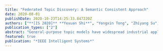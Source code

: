```yaml
---
title: "Federated Topic Discovery: A Semantic Consistent Approach"
date: 2020-08-01
publishDate: 2020-10-23T14:25:33.847220Z
authors: ["**[IS 2020]** **Yexuan Shi**", "Yongxin Tong", "Zhiyang Su", "Di Jiang", "Zimu Zhou", "Wenbin Zhang"]
publication_types: ["2"]
abstract: "General-purpose topic models have widespread industrial applications. Yet high-quality topic modeling is becoming increasingly challenging because accurate models require large amounts of training data typically owned by multiple parties, who are often unwilling to share their sensitive data for collaborative training without guarantees on their data privacy. To enable effective privacy-preserving multi-party topic modeling, we propose a novel federated general-purpose topic model named Private and Consistent Topic Discovery (PC-TD). On the one hand, PC-TD seamlessly integrates differential privacy in topic modeling to provide privacy guarantees on sensitive data of different parties. On the other hand, PC-TD exploits multiple sources of semantic consistency information to retain the accuracy of topic modeling while protecting data privacy. We verify the effectiveness of PC-TD on real-life datasets. Experimental results demonstrate its superiority over the state-of-the-art general-purpose topic models."
featured: true
publication: "*IEEE Intelligent Systems*"
---
```


